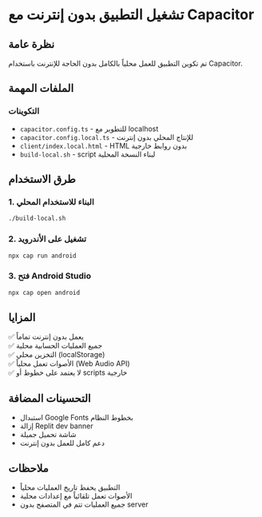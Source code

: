 # تشغيل التطبيق بدون إنترنت مع Capacitor

## نظرة عامة
تم تكوين التطبيق للعمل محلياً بالكامل بدون الحاجة للإنترنت باستخدام Capacitor.

## الملفات المهمة

### التكوينات
- `capacitor.config.ts` - للتطوير مع localhost
- `capacitor.config.local.ts` - للإنتاج المحلي بدون إنترنت
- `client/index.local.html` - HTML بدون روابط خارجية
- `build-local.sh` - script لبناء النسخة المحلية

## طرق الاستخدام

### 1. البناء للاستخدام المحلي
```bash
./build-local.sh
```

### 2. تشغيل على الأندرويد
```bash
npx cap run android
```

### 3. فتح Android Studio
```bash
npx cap open android
```

## المزايا
✅ يعمل بدون إنترنت تماماً  
✅ جميع العمليات الحسابية محلية  
✅ التخزين محلي (localStorage)  
✅ الأصوات تعمل محلياً (Web Audio API)  
✅ لا يعتمد على خطوط أو scripts خارجية  

## التحسينات المضافة
- استبدال Google Fonts بخطوط النظام
- إزالة Replit dev banner
- شاشة تحميل جميلة
- دعم كامل للعمل بدون إنترنت

## ملاحظات
- التطبيق يحفظ تاريخ العمليات محلياً
- الأصوات تعمل تلقائياً مع إعدادات محلية
- جميع العمليات تتم في المتصفح بدون server